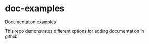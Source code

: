 # doc-examples
Documentation examples

This repo demonstrates different options for adding documentation in github
